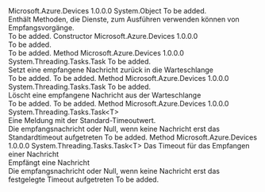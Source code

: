 <Type Name="Receiver&lt;T&gt;" FullName="Microsoft.Azure.Devices.Receiver&lt;T&gt;">
  <TypeSignature Language="C#" Value="public abstract class Receiver&lt;T&gt;" />
  <TypeSignature Language="ILAsm" Value=".class public auto ansi abstract beforefieldinit Receiver`1&lt;T&gt; extends System.Object" />
  <TypeSignature Language="DocId" Value="T:Microsoft.Azure.Devices.Receiver`1" />
  <TypeSignature Language="VB.NET" Value="Public MustInherit Class Receiver(Of T)" />
  <TypeSignature Language="F#" Value="type Receiver&lt;'T&gt; = class" />
  <AssemblyInfo>
    <AssemblyName>Microsoft.Azure.Devices</AssemblyName>
    <AssemblyVersion>1.0.0.0</AssemblyVersion>
  </AssemblyInfo>
  <TypeParameters>
    <TypeParameter Name="T" />
  </TypeParameters>
  <Base>
    <BaseTypeName>System.Object</BaseTypeName>
  </Base>
  <Interfaces />
  <Docs>
    <typeparam name="T">To be added.</typeparam>
    <summary>
            Enthält Methoden, die Dienste, zum Ausführen verwenden können von Empfangsvorgänge.
            </summary>
    <remarks>To be added.</remarks>
  </Docs>
  <Members>
    <Member MemberName=".ctor">
      <MemberSignature Language="C#" Value="protected Receiver ();" />
      <MemberSignature Language="ILAsm" Value=".method familyhidebysig specialname rtspecialname instance void .ctor() cil managed" />
      <MemberSignature Language="DocId" Value="M:Microsoft.Azure.Devices.Receiver`1.#ctor" />
      <MemberSignature Language="VB.NET" Value="Protected Sub New ()" />
      <MemberType>Constructor</MemberType>
      <AssemblyInfo>
        <AssemblyName>Microsoft.Azure.Devices</AssemblyName>
        <AssemblyVersion>1.0.0.0</AssemblyVersion>
      </AssemblyInfo>
      <Parameters />
      <Docs>
        <summary>To be added.</summary>
        <remarks>To be added.</remarks>
      </Docs>
    </Member>
    <Member MemberName="AbandonAsync">
      <MemberSignature Language="C#" Value="public abstract System.Threading.Tasks.Task AbandonAsync (T t);" />
      <MemberSignature Language="ILAsm" Value=".method public hidebysig newslot virtual instance class System.Threading.Tasks.Task AbandonAsync(!T t) cil managed" />
      <MemberSignature Language="DocId" Value="M:Microsoft.Azure.Devices.Receiver`1.AbandonAsync(`0)" />
      <MemberSignature Language="F#" Value="abstract member AbandonAsync : 'T -&gt; System.Threading.Tasks.Task" Usage="receiver.AbandonAsync t" />
      <MemberType>Method</MemberType>
      <AssemblyInfo>
        <AssemblyName>Microsoft.Azure.Devices</AssemblyName>
        <AssemblyVersion>1.0.0.0</AssemblyVersion>
      </AssemblyInfo>
      <ReturnValue>
        <ReturnType>System.Threading.Tasks.Task</ReturnType>
      </ReturnValue>
      <Parameters>
        <Parameter Name="t" Type="T" />
      </Parameters>
      <Docs>
        <param name="t">To be added.</param>
        <summary>
            Setzt eine empfangene Nachricht zurück in die Warteschlange
            </summary>
        <returns>To be added.</returns>
        <remarks>To be added.</remarks>
      </Docs>
    </Member>
    <Member MemberName="CompleteAsync">
      <MemberSignature Language="C#" Value="public abstract System.Threading.Tasks.Task CompleteAsync (T t);" />
      <MemberSignature Language="ILAsm" Value=".method public hidebysig newslot virtual instance class System.Threading.Tasks.Task CompleteAsync(!T t) cil managed" />
      <MemberSignature Language="DocId" Value="M:Microsoft.Azure.Devices.Receiver`1.CompleteAsync(`0)" />
      <MemberSignature Language="F#" Value="abstract member CompleteAsync : 'T -&gt; System.Threading.Tasks.Task" Usage="receiver.CompleteAsync t" />
      <MemberType>Method</MemberType>
      <AssemblyInfo>
        <AssemblyName>Microsoft.Azure.Devices</AssemblyName>
        <AssemblyVersion>1.0.0.0</AssemblyVersion>
      </AssemblyInfo>
      <ReturnValue>
        <ReturnType>System.Threading.Tasks.Task</ReturnType>
      </ReturnValue>
      <Parameters>
        <Parameter Name="t" Type="T" />
      </Parameters>
      <Docs>
        <param name="t">To be added.</param>
        <summary>
            Löscht eine empfangene Nachricht aus der Warteschlange
            </summary>
        <returns>To be added.</returns>
        <remarks>To be added.</remarks>
      </Docs>
    </Member>
    <Member MemberName="ReceiveAsync">
      <MemberSignature Language="C#" Value="public abstract System.Threading.Tasks.Task&lt;T&gt; ReceiveAsync ();" />
      <MemberSignature Language="ILAsm" Value=".method public hidebysig newslot virtual instance class System.Threading.Tasks.Task`1&lt;!T&gt; ReceiveAsync() cil managed" />
      <MemberSignature Language="DocId" Value="M:Microsoft.Azure.Devices.Receiver`1.ReceiveAsync" />
      <MemberSignature Language="VB.NET" Value="Public MustOverride Function ReceiveAsync () As Task(Of T)" />
      <MemberSignature Language="F#" Value="abstract member ReceiveAsync : unit -&gt; System.Threading.Tasks.Task&lt;'T&gt;" Usage="receiver.ReceiveAsync " />
      <MemberType>Method</MemberType>
      <AssemblyInfo>
        <AssemblyName>Microsoft.Azure.Devices</AssemblyName>
        <AssemblyVersion>1.0.0.0</AssemblyVersion>
      </AssemblyInfo>
      <ReturnValue>
        <ReturnType>System.Threading.Tasks.Task&lt;T&gt;</ReturnType>
      </ReturnValue>
      <Parameters />
      <Docs>
        <summary>
            Eine Meldung mit der Standard-Timeoutwert.
            </summary>
        <returns>Die empfangsnachricht oder Null, wenn keine Nachricht erst das Standardtimeout aufgetreten</returns>
        <remarks>To be added.</remarks>
      </Docs>
    </Member>
    <Member MemberName="ReceiveAsync">
      <MemberSignature Language="C#" Value="public abstract System.Threading.Tasks.Task&lt;T&gt; ReceiveAsync (TimeSpan timeout);" />
      <MemberSignature Language="ILAsm" Value=".method public hidebysig newslot virtual instance class System.Threading.Tasks.Task`1&lt;!T&gt; ReceiveAsync(valuetype System.TimeSpan timeout) cil managed" />
      <MemberSignature Language="DocId" Value="M:Microsoft.Azure.Devices.Receiver`1.ReceiveAsync(System.TimeSpan)" />
      <MemberSignature Language="VB.NET" Value="Public MustOverride Function ReceiveAsync (timeout As TimeSpan) As Task(Of T)" />
      <MemberSignature Language="F#" Value="abstract member ReceiveAsync : TimeSpan -&gt; System.Threading.Tasks.Task&lt;'T&gt;" Usage="receiver.ReceiveAsync timeout" />
      <MemberType>Method</MemberType>
      <AssemblyInfo>
        <AssemblyName>Microsoft.Azure.Devices</AssemblyName>
        <AssemblyVersion>1.0.0.0</AssemblyVersion>
      </AssemblyInfo>
      <ReturnValue>
        <ReturnType>System.Threading.Tasks.Task&lt;T&gt;</ReturnType>
      </ReturnValue>
      <Parameters>
        <Parameter Name="timeout" Type="System.TimeSpan" />
      </Parameters>
      <Docs>
        <param name="timeout">Das Timeout für das Empfangen einer Nachricht</param>
        <summary>
            Empfängt eine Nachricht
            </summary>
        <returns>Die empfangsnachricht oder Null, wenn keine Nachricht erst das festgelegte Timeout aufgetreten</returns>
        <remarks>To be added.</remarks>
      </Docs>
    </Member>
  </Members>
</Type>